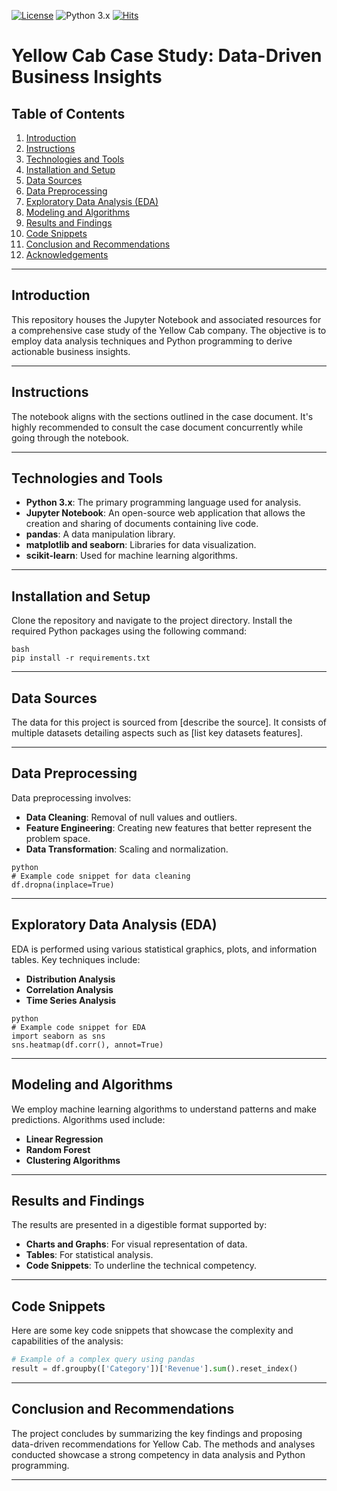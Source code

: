 [![License](https://img.shields.io/badge/License-MIT-red.svg)](https://github.com/zhangqi0210/Yellow_Cab/blob/main/LICENSE)
![Python 3.x](https://img.shields.io/badge/python-3.x-blue.svg)
[![Hits](https://hits.seeyoufarm.com/api/count/incr/badge.svg?url=https%3A%2F%2Fgithub.com%2Fzhangqi0210%2FYellow_Cab&count_bg=%2379C83D&title_bg=%23555555&icon=&icon_color=%23E7E7E7&title=hits&edge_flat=false)](https://hits.seeyoufarm.com)
# Yellow Cab Case Study: Data-Driven Business Insights

## Table of Contents

1. [Introduction](#introduction)
2. [Instructions](#instructions)
3. [Technologies and Tools](#technologies-and-tools)
4. [Installation and Setup](#installation-and-setup)
5. [Data Sources](#data-sources)
6. [Data Preprocessing](#data-preprocessing)
7. [Exploratory Data Analysis (EDA)](#exploratory-data-analysis)
8. [Modeling and Algorithms](#modeling-and-algorithms)
9. [Results and Findings](#results-and-findings)
10. [Code Snippets](#code-snippets)
11. [Conclusion and Recommendations](#conclusion-and-recommendations)
12. [Acknowledgements](#acknowledgements)

---

## Introduction

This repository houses the Jupyter Notebook and associated resources for a comprehensive case study of the Yellow Cab company. The objective is to employ data analysis techniques and Python programming to derive actionable business insights.

---

## Instructions

The notebook aligns with the sections outlined in the case document. It's highly recommended to consult the case document concurrently while going through the notebook.

---

## Technologies and Tools

- **Python 3.x**: The primary programming language used for analysis.
- **Jupyter Notebook**: An open-source web application that allows the creation and sharing of documents containing live code.
- **pandas**: A data manipulation library.
- **matplotlib and seaborn**: Libraries for data visualization.
- **scikit-learn**: Used for machine learning algorithms.

---

## Installation and Setup

Clone the repository and navigate to the project directory. Install the required Python packages using the following command:

```
bash
pip install -r requirements.txt
```

---

## Data Sources

The data for this project is sourced from [describe the source]. It consists of multiple datasets detailing aspects such as [list key datasets features].

---

## Data Preprocessing

Data preprocessing involves:

- **Data Cleaning**: Removal of null values and outliers.
- **Feature Engineering**: Creating new features that better represent the problem space.
- **Data Transformation**: Scaling and normalization.

```
python
# Example code snippet for data cleaning
df.dropna(inplace=True)
```

---

## Exploratory Data Analysis (EDA)

EDA is performed using various statistical graphics, plots, and information tables. Key techniques include:

- **Distribution Analysis**
- **Correlation Analysis**
- **Time Series Analysis**

```
python
# Example code snippet for EDA
import seaborn as sns
sns.heatmap(df.corr(), annot=True)
```

---

## Modeling and Algorithms

We employ machine learning algorithms to understand patterns and make predictions. Algorithms used include:

- **Linear Regression**
- **Random Forest**
- **Clustering Algorithms**

---

## Results and Findings

The results are presented in a digestible format supported by:

- **Charts and Graphs**: For visual representation of data.
- **Tables**: For statistical analysis.
- **Code Snippets**: To underline the technical competency.

---

## Code Snippets

Here are some key code snippets that showcase the complexity and capabilities of the analysis:

```python
# Example of a complex query using pandas
result = df.groupby(['Category'])['Revenue'].sum().reset_index()
```

---

## Conclusion and Recommendations

The project concludes by summarizing the key findings and proposing data-driven recommendations for Yellow Cab. The methods and analyses conducted showcase a strong competency in data analysis and Python programming.

---

